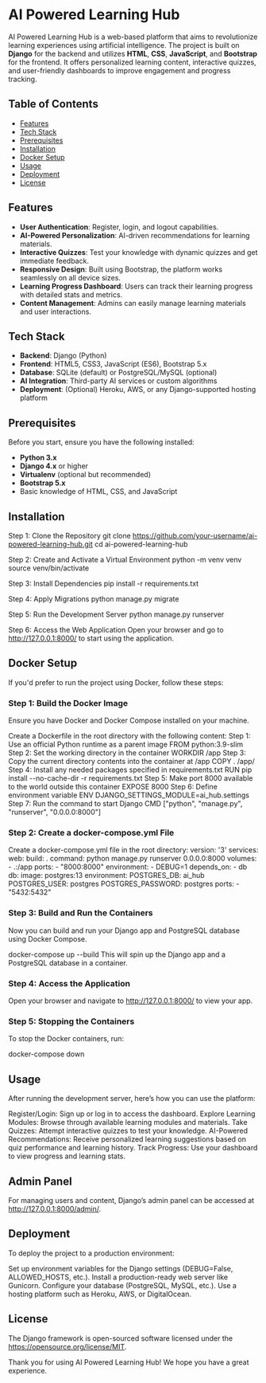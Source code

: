 # AI Powered Learning Hub

AI Powered Learning Hub is a web-based platform that aims to revolutionize learning experiences using artificial intelligence. The project is built on **Django** for the backend and utilizes **HTML**, **CSS**, **JavaScript**, and **Bootstrap** for the frontend. It offers personalized learning content, interactive quizzes, and user-friendly dashboards to improve engagement and progress tracking.

## Table of Contents

- [Features](#features)
- [Tech Stack](#tech-stack)
- [Prerequisites](#prerequisites)
- [Installation](#installation)
- [Docker Setup](#docker-setup)
- [Usage](#usage)
- [Deployment](#deployment)
- [License](#license)

## Features

- **User Authentication**: Register, login, and logout capabilities.
- **AI-Powered Personalization**: AI-driven recommendations for learning materials.
- **Interactive Quizzes**: Test your knowledge with dynamic quizzes and get immediate feedback.
- **Responsive Design**: Built using Bootstrap, the platform works seamlessly on all device sizes.
- **Learning Progress Dashboard**: Users can track their learning progress with detailed stats and metrics.
- **Content Management**: Admins can easily manage learning materials and user interactions.

## Tech Stack

- **Backend**: Django (Python)
- **Frontend**: HTML5, CSS3, JavaScript (ES6), Bootstrap 5.x
- **Database**: SQLite (default) or PostgreSQL/MySQL (optional)
- **AI Integration**: Third-party AI services or custom algorithms
- **Deployment**: (Optional) Heroku, AWS, or any Django-supported hosting platform

## Prerequisites

Before you start, ensure you have the following installed:

- **Python 3.x**
- **Django 4.x** or higher
- **Virtualenv** (optional but recommended)
- **Bootstrap 5.x**
- Basic knowledge of HTML, CSS, and JavaScript

## Installation

Step 1: Clone the Repository
git clone https://github.com/your-username/ai-powered-learning-hub.git
cd ai-powered-learning-hub

Step 2: Create and Activate a Virtual Environment
python -m venv venv
source venv/bin/activate

Step 3: Install Dependencies
pip install -r requirements.txt

Step 4: Apply Migrations
python manage.py migrate

Step 5: Run the Development Server
python manage.py runserver

Step 6: Access the Web Application
Open your browser and go to http://127.0.0.1:8000/ to start using the application.

## Docker Setup

If you'd prefer to run the project using Docker, follow these steps:

### Step 1: Build the Docker Image
Ensure you have Docker and Docker Compose installed on your machine.

Create a Dockerfile in the root directory with the following content:
Step 1: Use an official Python runtime as a parent image
FROM python:3.9-slim
Step 2: Set the working directory in the container
WORKDIR /app
Step 3: Copy the current directory contents into the container at /app
COPY . /app/
Step 4: Install any needed packages specified in requirements.txt
RUN pip install --no-cache-dir -r requirements.txt
Step 5: Make port 8000 available to the world outside this container
EXPOSE 8000
Step 6: Define environment variable
ENV DJANGO_SETTINGS_MODULE=ai_hub.settings
Step 7: Run the command to start Django
CMD ["python", "manage.py", "runserver", "0.0.0.0:8000"]

### Step 2: Create a docker-compose.yml File

Create a docker-compose.yml file in the root directory:
version: '3'
services:
  web:
    build: .
    command: python manage.py runserver 0.0.0.0:8000
    volumes:
      - .:/app
    ports:
      - "8000:8000"
    environment:
      - DEBUG=1
    depends_on:
      - db
  db:
    image: postgres:13
    environment:
      POSTGRES_DB: ai_hub
      POSTGRES_USER: postgres
      POSTGRES_PASSWORD: postgres
    ports:
      - "5432:5432"
      
### Step 3: Build and Run the Containers
Now you can build and run your Django app and PostgreSQL database using Docker Compose.

docker-compose up --build
This will spin up the Django app and a PostgreSQL database in a container.

### Step 4: Access the Application
Open your browser and navigate to http://127.0.0.1:8000/ to view your app.

### Step 5: Stopping the Containers
To stop the Docker containers, run:

docker-compose down

## Usage

After running the development server, here’s how you can use the platform:

Register/Login: Sign up or log in to access the dashboard.
Explore Learning Modules: Browse through available learning modules and materials.
Take Quizzes: Attempt interactive quizzes to test your knowledge.
AI-Powered Recommendations: Receive personalized learning suggestions based on quiz performance and learning history.
Track Progress: Use your dashboard to view progress and learning stats.

## Admin Panel

For managing users and content, Django’s admin panel can be accessed at http://127.0.0.1:8000/admin/.

## Deployment

To deploy the project to a production environment:

Set up environment variables for the Django settings (DEBUG=False, ALLOWED_HOSTS, etc.).
Install a production-ready web server like Gunicorn.
Configure your database (PostgreSQL, MySQL, etc.).
Use a hosting platform such as Heroku, AWS, or DigitalOcean.

## License

The Django framework is open-sourced software licensed under the https://opensource.org/license/MIT.

Thank you for using AI Powered Learning Hub! We hope you have a great experience.
